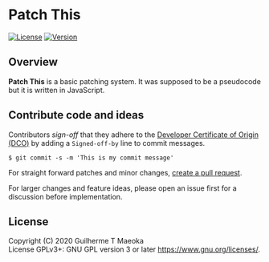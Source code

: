 # Patch This

[![License](https://img.shields.io/github/license/guimspace/patch-this)](https://github.com/guimspace/patch-this/blob/master/LICENSE) [![Version](https://img.shields.io/github/v/tag/guimspace/patch-this)](https://github.com/guimspace/patch-this/releases)


## Overview

**Patch This** is a basic patching system. It was supposed to be a pseudocode but it is written in JavaScript.

## Contribute code and ideas

Contributors *sign-off* that they adhere to the [Developer Certificate of Origin (DCO)](https://developercertificate.org/) by adding a `Signed-off-by` line to commit messages.

```
$ git commit -s -m 'This is my commit message'
```

For straight forward patches and minor changes, [create a pull request](https://help.github.com/en/articles/creating-a-pull-request).

For larger changes and feature ideas, please open an issue first for a discussion before implementation.


## License

Copyright (C) 2020 Guilherme T Maeoka  
License GPLv3+: GNU GPL version 3 or later <https://www.gnu.org/licenses/>.
